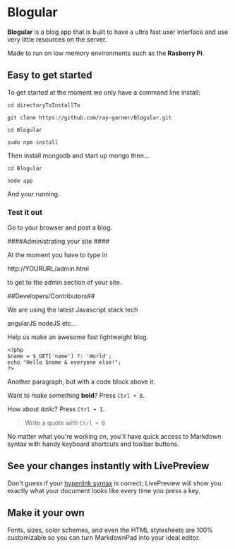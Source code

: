 # Blogular  #

**Blogular** is a blog app that is built to have a ultra fast user interface and use very little resources on the server.
 
Made to run on low memory environments such as the **Rasberry Pi**.

## Easy to get started  ##

To get started at the moment we only have a command line install:
	
	cd directoryToInstallTo

	git clone https://github.com/ray-garner/Blogular.git

	cd Blogular
	
	sudo npm install

Then install mongodb and start up mongo then...

	cd Blogular

	node app

And your running.

### Test it out ###
 Go to your browser and post a blog.


####Administrating your site ####

At the moment you have to type in 

http://YOURURL/admin.html

to get to the admin section of your site.
	
##Developers/Contributors##

We are using the latest Javascript stack tech

angularJS nodeJS etc...

Help us make an awesome fast lightweight blog.

    <?php
    $name = $_GET['name'] ?: 'World';
    echo "Hello $name & everyone else!";
    ?>

Another paragraph, but with a code block above it.

Want to make something **bold**? Press `Ctrl + B`.

How about *italic*? Press `Ctrl + I`.

> Write a quote with `Ctrl + Q`

No matter what you're working on, you'll have quick access to Markdown syntax with handy keyboard shortcuts and toolbar buttons.

## See your changes instantly with LivePreview ##

Don't guess if your [hyperlink syntax](http://markdownpad.com) is correct; LivePreview will show you exactly what your document looks like every time you press a key.

## Make it your own ##

Fonts, sizes, color schemes, and even the HTML stylesheets are 100% customizable so you can turn MarkdownPad into your ideal editor.